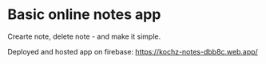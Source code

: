 # Basic online notes app

Crearte note, delete note - and make it simple.

Deployed and hosted app on firebase: https://kochz-notes-dbb8c.web.app/


